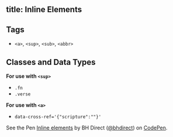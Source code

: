 title: Inline Elements
---

## Tags

* `<a>`, `<sup>`, `<sub>`, `<abbr>`

## Classes and Data Types

**For use with `<sup>`**
* `.fn`
* `.verse`

**For use with `<a>`**
* `data-cross-ref='{"scripture":""}'`

<p data-height="378" data-theme-id="28900" data-slug-hash="878625f11e3848202f0677b394d5efa5" data-default-tab="html,result" data-user="bhdirect" data-embed-version="2" data-pen-title="Inline elements" class="codepen">See the Pen <a href="http://codepen.io/bhdirect/pen/878625f11e3848202f0677b394d5efa5/">Inline elements</a> by BH Direct (<a href="http://codepen.io/bhdirect">@bhdirect</a>) on <a href="http://codepen.io">CodePen</a>.</p>
<script async src="https://production-assets.codepen.io/assets/embed/ei.js"></script>
